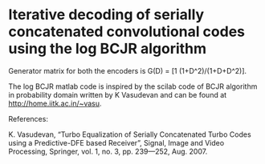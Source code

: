 # Iterative decoding of serially concatenated convolutional codes using the log BCJR algorithm



Generator matrix for both the encoders is G(D) = [1 (1+D^2)/(1+D+D^2)]. 

The log BCJR matlab code is inspired by the scilab code of BCJR algorithm in probability domain written by K Vasudevan and can be found at http://home.iitk.ac.in/~vasu.

References:

K. Vasudevan, “Turbo Equalization of Serially Concatenated Turbo Codes using a Predictive-DFE based Receiver”, Signal, Image and Video Processing, Springer, vol. 1, no. 3, pp. 239—252, Aug. 2007.
